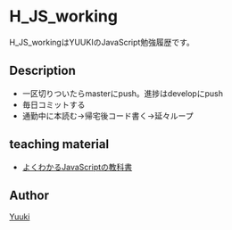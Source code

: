 H_JS_working
====

H_JS_workingはYUUKIのJavaScript勉強履歴です。

## Description

- 一区切りついたらmasterにpush。進捗はdevelopにpush
- 毎日コミットする
- 通勤中に本読む→帰宅後コード書く→延々ループ 

##  teaching material

- [よくわかるJavaScriptの教科書](https://amzn.to/2WxG11E)

## Author

[Yuuki](https://github.com/YuukiTetsuya)
